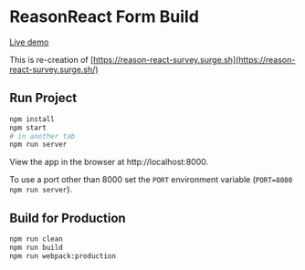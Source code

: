 # ReasonReact Form Build

[Live demo](https://reason-react-form-builder.netlify.app/)

This is re-creation of [https://reason-react-survey.surge.sh](https://reason-react-survey.surge.sh/)

## Run Project

```sh
npm install
npm start
# in another tab
npm run server
```

View the app in the browser at http://localhost:8000. 

To use a port other than 8000 set the `PORT` environment variable (`PORT=8080 npm run server`).

## Build for Production

```sh
npm run clean
npm run build
npm run webpack:production
```
